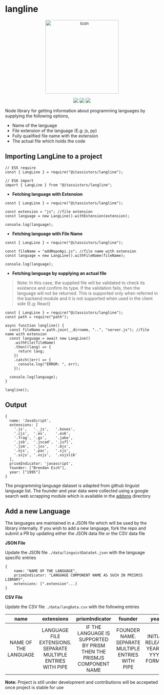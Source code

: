 # langline

<p align="center">
    <p align="center">
        <img width="240" alt="icon" src="https://user-images.githubusercontent.com/47709856/91642490-5eab0580-ea49-11ea-97ec-3bc64cc4a9a5.png">
    </p>
    <p align="center">
        <img src="https://github.com/neel1996/langline/workflows/langline%20primray%20pipeline/badge.svg" />
        <img src="https://api.codacy.com/project/badge/Grade/851b4c5df5ac4ca89564dd773e57f589" />
        <a href="https://www.npmjs.com/package/@itassistors/langline" target="_blank">
          <img src="https://img.shields.io/static/v1?label=langline&message=v0.0.2&color=brightgreen&logo=npm" />
        </a>
    </p>
</p>

Node library for getting information about programming languages by supplying the following options,

- Name of the language
- File extension of the language (E.g: js, py)
- Fully qualified file name with the extension
- The actual file which holds the code

## Importing LangLine to a project

```
// ES5 require
const { LangLine } = require("@itassistors/langline");

// ES6 import
import { LangLine } from "@itassistors/langline";
```

- **Fetching language with Extension**

```
const { LangLine } = require("@itassistors/langline");

const extension = "js"; //file extension
const language = new LangLine().withExtension(extension);

console.log(language);
```

- **Fetching language with File Name**

```
const { LangLine } = require("@itassistors/langline");

const fileName = "addRepoApi.js"; //file name with extension
const language = new LangLine().withFileName(fileName);

console.log(language);
```

- **Fetching language by supplying an actual file**

>Note: In this case, the supplied file will be validated to check its existance and confirm its type. If the validation fails, then the language will not be returned. This is supported only when referred in the backend module and it is not supported when used in the client side (E.g: React)

```
const { LangLine } = require("@itassistors/langline");
const path = require("path");

async function langline() {
  const fileName = path.join(__dirname, "..", "server.js"); //file name with extension
  const language = await new LangLine()
    .withFile(fileName)
    .then((lang) => {
      return lang;
    })
    .catch((err) => {
      console.log("ERROR: ", err);
    });

  console.log(language);
}

langline();
```

## Output

```
{
  name: 'JavaScript',
  extensions: [
    '.js',   '._js',   '.bones',
    '.cjs',  '.es',    '.es6',
    '.frag', '.gs',    '.jake',
    '.jsb',  '.jscad', '.jsfl',
    '.jsm',  '.jss',   '.mjs',
    '.njs',  '.pac',   '.sjs',
    '.ssjs', '.xsjs',  '.xsjslib'
  ],
  prismIndicator: 'javascript',
  founder: ["Brendan Eich"],
  year: ["1995"]
}
```

The programming language dataset is adapted from github linguist language list. The founder and year data were collected using a google search web scrapping module which is available in the [addons](addons) directory

## Add a new Language

The languages are maintained in a JSON file which will be used by the library internally. If you wish to add a new language, fork the repo and submit a PR by updating either the JSON data file or the CSV data file

**JSON File**

Update the JSON file `./data/linguistDataSet.json` with the language specific entries 

```
{
    name: "NAME OF THE LANGUAGE",
    prismIndicator: "LANGUAGE COMPONENT NAME AS SUCH IN PRISMJS LIBRARY",
    extensions: [".extension"...]
}
```

**CSV File**

Update the CSV file `./data/langData.csv` with the following entries

| name | extensions | prismIndicator | founder | year |
| :-: | :-: | :-: | :-: | :-: |
| NAME OF THE LANGUAGE | LANGUAGE FILE EXTENSIONS. SEPARATE MULTIPLE ENTRIES WITH PIPE | IF THE LANGUAGE IS SUPPORTED BY PRISM THEN THE PRISMJS COMPONENT NAME | FOUNDER NAME. SEPARATE MULTIPLE ENTRIES WITH PIPE | INITIAL RELEASE YEAR IN YYYY FORMAT |

**Note:** Project is still under development and contributions will be accepeted once project is stable for use
